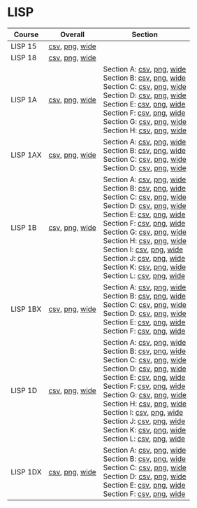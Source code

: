 # LISP

| Course | Overall | Section |
| ------ | ------- | ------- |
| LISP 15 | [csv](https://github.com/UCSD-Historical-Enrollment-Data/2025Fall/blob/main/overall/LISP%2015.csv), [png](https://raw.githubusercontent.com/UCSD-Historical-Enrollment-Data/2025Fall/main/plot_overall/LISP%2015.png), [wide](https://raw.githubusercontent.com/UCSD-Historical-Enrollment-Data/2025Fall/main/plot_overall_wide/LISP%2015.png) |  |
| LISP 18 | [csv](https://github.com/UCSD-Historical-Enrollment-Data/2025Fall/blob/main/overall/LISP%2018.csv), [png](https://raw.githubusercontent.com/UCSD-Historical-Enrollment-Data/2025Fall/main/plot_overall/LISP%2018.png), [wide](https://raw.githubusercontent.com/UCSD-Historical-Enrollment-Data/2025Fall/main/plot_overall_wide/LISP%2018.png) |  |
| LISP 1A | [csv](https://github.com/UCSD-Historical-Enrollment-Data/2025Fall/blob/main/overall/LISP%201A.csv), [png](https://raw.githubusercontent.com/UCSD-Historical-Enrollment-Data/2025Fall/main/plot_overall/LISP%201A.png), [wide](https://raw.githubusercontent.com/UCSD-Historical-Enrollment-Data/2025Fall/main/plot_overall_wide/LISP%201A.png) | Section A: [csv](https://github.com/UCSD-Historical-Enrollment-Data/2025Fall/blob/main/section/LISP%201A_A.csv), [png](https://raw.githubusercontent.com/UCSD-Historical-Enrollment-Data/2025Fall/main/plot_section/LISP%201A_A.png), [wide](https://raw.githubusercontent.com/UCSD-Historical-Enrollment-Data/2025Fall/main/plot_section_wide/LISP%201A_A.png)<br>Section B: [csv](https://github.com/UCSD-Historical-Enrollment-Data/2025Fall/blob/main/section/LISP%201A_B.csv), [png](https://raw.githubusercontent.com/UCSD-Historical-Enrollment-Data/2025Fall/main/plot_section/LISP%201A_B.png), [wide](https://raw.githubusercontent.com/UCSD-Historical-Enrollment-Data/2025Fall/main/plot_section_wide/LISP%201A_B.png)<br>Section C: [csv](https://github.com/UCSD-Historical-Enrollment-Data/2025Fall/blob/main/section/LISP%201A_C.csv), [png](https://raw.githubusercontent.com/UCSD-Historical-Enrollment-Data/2025Fall/main/plot_section/LISP%201A_C.png), [wide](https://raw.githubusercontent.com/UCSD-Historical-Enrollment-Data/2025Fall/main/plot_section_wide/LISP%201A_C.png)<br>Section D: [csv](https://github.com/UCSD-Historical-Enrollment-Data/2025Fall/blob/main/section/LISP%201A_D.csv), [png](https://raw.githubusercontent.com/UCSD-Historical-Enrollment-Data/2025Fall/main/plot_section/LISP%201A_D.png), [wide](https://raw.githubusercontent.com/UCSD-Historical-Enrollment-Data/2025Fall/main/plot_section_wide/LISP%201A_D.png)<br>Section E: [csv](https://github.com/UCSD-Historical-Enrollment-Data/2025Fall/blob/main/section/LISP%201A_E.csv), [png](https://raw.githubusercontent.com/UCSD-Historical-Enrollment-Data/2025Fall/main/plot_section/LISP%201A_E.png), [wide](https://raw.githubusercontent.com/UCSD-Historical-Enrollment-Data/2025Fall/main/plot_section_wide/LISP%201A_E.png)<br>Section F: [csv](https://github.com/UCSD-Historical-Enrollment-Data/2025Fall/blob/main/section/LISP%201A_F.csv), [png](https://raw.githubusercontent.com/UCSD-Historical-Enrollment-Data/2025Fall/main/plot_section/LISP%201A_F.png), [wide](https://raw.githubusercontent.com/UCSD-Historical-Enrollment-Data/2025Fall/main/plot_section_wide/LISP%201A_F.png)<br>Section G: [csv](https://github.com/UCSD-Historical-Enrollment-Data/2025Fall/blob/main/section/LISP%201A_G.csv), [png](https://raw.githubusercontent.com/UCSD-Historical-Enrollment-Data/2025Fall/main/plot_section/LISP%201A_G.png), [wide](https://raw.githubusercontent.com/UCSD-Historical-Enrollment-Data/2025Fall/main/plot_section_wide/LISP%201A_G.png)<br>Section H: [csv](https://github.com/UCSD-Historical-Enrollment-Data/2025Fall/blob/main/section/LISP%201A_H.csv), [png](https://raw.githubusercontent.com/UCSD-Historical-Enrollment-Data/2025Fall/main/plot_section/LISP%201A_H.png), [wide](https://raw.githubusercontent.com/UCSD-Historical-Enrollment-Data/2025Fall/main/plot_section_wide/LISP%201A_H.png) |
| LISP 1AX | [csv](https://github.com/UCSD-Historical-Enrollment-Data/2025Fall/blob/main/overall/LISP%201AX.csv), [png](https://raw.githubusercontent.com/UCSD-Historical-Enrollment-Data/2025Fall/main/plot_overall/LISP%201AX.png), [wide](https://raw.githubusercontent.com/UCSD-Historical-Enrollment-Data/2025Fall/main/plot_overall_wide/LISP%201AX.png) | Section A: [csv](https://github.com/UCSD-Historical-Enrollment-Data/2025Fall/blob/main/section/LISP%201AX_A.csv), [png](https://raw.githubusercontent.com/UCSD-Historical-Enrollment-Data/2025Fall/main/plot_section/LISP%201AX_A.png), [wide](https://raw.githubusercontent.com/UCSD-Historical-Enrollment-Data/2025Fall/main/plot_section_wide/LISP%201AX_A.png)<br>Section B: [csv](https://github.com/UCSD-Historical-Enrollment-Data/2025Fall/blob/main/section/LISP%201AX_B.csv), [png](https://raw.githubusercontent.com/UCSD-Historical-Enrollment-Data/2025Fall/main/plot_section/LISP%201AX_B.png), [wide](https://raw.githubusercontent.com/UCSD-Historical-Enrollment-Data/2025Fall/main/plot_section_wide/LISP%201AX_B.png)<br>Section C: [csv](https://github.com/UCSD-Historical-Enrollment-Data/2025Fall/blob/main/section/LISP%201AX_C.csv), [png](https://raw.githubusercontent.com/UCSD-Historical-Enrollment-Data/2025Fall/main/plot_section/LISP%201AX_C.png), [wide](https://raw.githubusercontent.com/UCSD-Historical-Enrollment-Data/2025Fall/main/plot_section_wide/LISP%201AX_C.png)<br>Section D: [csv](https://github.com/UCSD-Historical-Enrollment-Data/2025Fall/blob/main/section/LISP%201AX_D.csv), [png](https://raw.githubusercontent.com/UCSD-Historical-Enrollment-Data/2025Fall/main/plot_section/LISP%201AX_D.png), [wide](https://raw.githubusercontent.com/UCSD-Historical-Enrollment-Data/2025Fall/main/plot_section_wide/LISP%201AX_D.png) |
| LISP 1B | [csv](https://github.com/UCSD-Historical-Enrollment-Data/2025Fall/blob/main/overall/LISP%201B.csv), [png](https://raw.githubusercontent.com/UCSD-Historical-Enrollment-Data/2025Fall/main/plot_overall/LISP%201B.png), [wide](https://raw.githubusercontent.com/UCSD-Historical-Enrollment-Data/2025Fall/main/plot_overall_wide/LISP%201B.png) | Section A: [csv](https://github.com/UCSD-Historical-Enrollment-Data/2025Fall/blob/main/section/LISP%201B_A.csv), [png](https://raw.githubusercontent.com/UCSD-Historical-Enrollment-Data/2025Fall/main/plot_section/LISP%201B_A.png), [wide](https://raw.githubusercontent.com/UCSD-Historical-Enrollment-Data/2025Fall/main/plot_section_wide/LISP%201B_A.png)<br>Section B: [csv](https://github.com/UCSD-Historical-Enrollment-Data/2025Fall/blob/main/section/LISP%201B_B.csv), [png](https://raw.githubusercontent.com/UCSD-Historical-Enrollment-Data/2025Fall/main/plot_section/LISP%201B_B.png), [wide](https://raw.githubusercontent.com/UCSD-Historical-Enrollment-Data/2025Fall/main/plot_section_wide/LISP%201B_B.png)<br>Section C: [csv](https://github.com/UCSD-Historical-Enrollment-Data/2025Fall/blob/main/section/LISP%201B_C.csv), [png](https://raw.githubusercontent.com/UCSD-Historical-Enrollment-Data/2025Fall/main/plot_section/LISP%201B_C.png), [wide](https://raw.githubusercontent.com/UCSD-Historical-Enrollment-Data/2025Fall/main/plot_section_wide/LISP%201B_C.png)<br>Section D: [csv](https://github.com/UCSD-Historical-Enrollment-Data/2025Fall/blob/main/section/LISP%201B_D.csv), [png](https://raw.githubusercontent.com/UCSD-Historical-Enrollment-Data/2025Fall/main/plot_section/LISP%201B_D.png), [wide](https://raw.githubusercontent.com/UCSD-Historical-Enrollment-Data/2025Fall/main/plot_section_wide/LISP%201B_D.png)<br>Section E: [csv](https://github.com/UCSD-Historical-Enrollment-Data/2025Fall/blob/main/section/LISP%201B_E.csv), [png](https://raw.githubusercontent.com/UCSD-Historical-Enrollment-Data/2025Fall/main/plot_section/LISP%201B_E.png), [wide](https://raw.githubusercontent.com/UCSD-Historical-Enrollment-Data/2025Fall/main/plot_section_wide/LISP%201B_E.png)<br>Section F: [csv](https://github.com/UCSD-Historical-Enrollment-Data/2025Fall/blob/main/section/LISP%201B_F.csv), [png](https://raw.githubusercontent.com/UCSD-Historical-Enrollment-Data/2025Fall/main/plot_section/LISP%201B_F.png), [wide](https://raw.githubusercontent.com/UCSD-Historical-Enrollment-Data/2025Fall/main/plot_section_wide/LISP%201B_F.png)<br>Section G: [csv](https://github.com/UCSD-Historical-Enrollment-Data/2025Fall/blob/main/section/LISP%201B_G.csv), [png](https://raw.githubusercontent.com/UCSD-Historical-Enrollment-Data/2025Fall/main/plot_section/LISP%201B_G.png), [wide](https://raw.githubusercontent.com/UCSD-Historical-Enrollment-Data/2025Fall/main/plot_section_wide/LISP%201B_G.png)<br>Section H: [csv](https://github.com/UCSD-Historical-Enrollment-Data/2025Fall/blob/main/section/LISP%201B_H.csv), [png](https://raw.githubusercontent.com/UCSD-Historical-Enrollment-Data/2025Fall/main/plot_section/LISP%201B_H.png), [wide](https://raw.githubusercontent.com/UCSD-Historical-Enrollment-Data/2025Fall/main/plot_section_wide/LISP%201B_H.png)<br>Section I: [csv](https://github.com/UCSD-Historical-Enrollment-Data/2025Fall/blob/main/section/LISP%201B_I.csv), [png](https://raw.githubusercontent.com/UCSD-Historical-Enrollment-Data/2025Fall/main/plot_section/LISP%201B_I.png), [wide](https://raw.githubusercontent.com/UCSD-Historical-Enrollment-Data/2025Fall/main/plot_section_wide/LISP%201B_I.png)<br>Section J: [csv](https://github.com/UCSD-Historical-Enrollment-Data/2025Fall/blob/main/section/LISP%201B_J.csv), [png](https://raw.githubusercontent.com/UCSD-Historical-Enrollment-Data/2025Fall/main/plot_section/LISP%201B_J.png), [wide](https://raw.githubusercontent.com/UCSD-Historical-Enrollment-Data/2025Fall/main/plot_section_wide/LISP%201B_J.png)<br>Section K: [csv](https://github.com/UCSD-Historical-Enrollment-Data/2025Fall/blob/main/section/LISP%201B_K.csv), [png](https://raw.githubusercontent.com/UCSD-Historical-Enrollment-Data/2025Fall/main/plot_section/LISP%201B_K.png), [wide](https://raw.githubusercontent.com/UCSD-Historical-Enrollment-Data/2025Fall/main/plot_section_wide/LISP%201B_K.png)<br>Section L: [csv](https://github.com/UCSD-Historical-Enrollment-Data/2025Fall/blob/main/section/LISP%201B_L.csv), [png](https://raw.githubusercontent.com/UCSD-Historical-Enrollment-Data/2025Fall/main/plot_section/LISP%201B_L.png), [wide](https://raw.githubusercontent.com/UCSD-Historical-Enrollment-Data/2025Fall/main/plot_section_wide/LISP%201B_L.png) |
| LISP 1BX | [csv](https://github.com/UCSD-Historical-Enrollment-Data/2025Fall/blob/main/overall/LISP%201BX.csv), [png](https://raw.githubusercontent.com/UCSD-Historical-Enrollment-Data/2025Fall/main/plot_overall/LISP%201BX.png), [wide](https://raw.githubusercontent.com/UCSD-Historical-Enrollment-Data/2025Fall/main/plot_overall_wide/LISP%201BX.png) | Section A: [csv](https://github.com/UCSD-Historical-Enrollment-Data/2025Fall/blob/main/section/LISP%201BX_A.csv), [png](https://raw.githubusercontent.com/UCSD-Historical-Enrollment-Data/2025Fall/main/plot_section/LISP%201BX_A.png), [wide](https://raw.githubusercontent.com/UCSD-Historical-Enrollment-Data/2025Fall/main/plot_section_wide/LISP%201BX_A.png)<br>Section B: [csv](https://github.com/UCSD-Historical-Enrollment-Data/2025Fall/blob/main/section/LISP%201BX_B.csv), [png](https://raw.githubusercontent.com/UCSD-Historical-Enrollment-Data/2025Fall/main/plot_section/LISP%201BX_B.png), [wide](https://raw.githubusercontent.com/UCSD-Historical-Enrollment-Data/2025Fall/main/plot_section_wide/LISP%201BX_B.png)<br>Section C: [csv](https://github.com/UCSD-Historical-Enrollment-Data/2025Fall/blob/main/section/LISP%201BX_C.csv), [png](https://raw.githubusercontent.com/UCSD-Historical-Enrollment-Data/2025Fall/main/plot_section/LISP%201BX_C.png), [wide](https://raw.githubusercontent.com/UCSD-Historical-Enrollment-Data/2025Fall/main/plot_section_wide/LISP%201BX_C.png)<br>Section D: [csv](https://github.com/UCSD-Historical-Enrollment-Data/2025Fall/blob/main/section/LISP%201BX_D.csv), [png](https://raw.githubusercontent.com/UCSD-Historical-Enrollment-Data/2025Fall/main/plot_section/LISP%201BX_D.png), [wide](https://raw.githubusercontent.com/UCSD-Historical-Enrollment-Data/2025Fall/main/plot_section_wide/LISP%201BX_D.png)<br>Section E: [csv](https://github.com/UCSD-Historical-Enrollment-Data/2025Fall/blob/main/section/LISP%201BX_E.csv), [png](https://raw.githubusercontent.com/UCSD-Historical-Enrollment-Data/2025Fall/main/plot_section/LISP%201BX_E.png), [wide](https://raw.githubusercontent.com/UCSD-Historical-Enrollment-Data/2025Fall/main/plot_section_wide/LISP%201BX_E.png)<br>Section F: [csv](https://github.com/UCSD-Historical-Enrollment-Data/2025Fall/blob/main/section/LISP%201BX_F.csv), [png](https://raw.githubusercontent.com/UCSD-Historical-Enrollment-Data/2025Fall/main/plot_section/LISP%201BX_F.png), [wide](https://raw.githubusercontent.com/UCSD-Historical-Enrollment-Data/2025Fall/main/plot_section_wide/LISP%201BX_F.png) |
| LISP 1D | [csv](https://github.com/UCSD-Historical-Enrollment-Data/2025Fall/blob/main/overall/LISP%201D.csv), [png](https://raw.githubusercontent.com/UCSD-Historical-Enrollment-Data/2025Fall/main/plot_overall/LISP%201D.png), [wide](https://raw.githubusercontent.com/UCSD-Historical-Enrollment-Data/2025Fall/main/plot_overall_wide/LISP%201D.png) | Section A: [csv](https://github.com/UCSD-Historical-Enrollment-Data/2025Fall/blob/main/section/LISP%201D_A.csv), [png](https://raw.githubusercontent.com/UCSD-Historical-Enrollment-Data/2025Fall/main/plot_section/LISP%201D_A.png), [wide](https://raw.githubusercontent.com/UCSD-Historical-Enrollment-Data/2025Fall/main/plot_section_wide/LISP%201D_A.png)<br>Section B: [csv](https://github.com/UCSD-Historical-Enrollment-Data/2025Fall/blob/main/section/LISP%201D_B.csv), [png](https://raw.githubusercontent.com/UCSD-Historical-Enrollment-Data/2025Fall/main/plot_section/LISP%201D_B.png), [wide](https://raw.githubusercontent.com/UCSD-Historical-Enrollment-Data/2025Fall/main/plot_section_wide/LISP%201D_B.png)<br>Section C: [csv](https://github.com/UCSD-Historical-Enrollment-Data/2025Fall/blob/main/section/LISP%201D_C.csv), [png](https://raw.githubusercontent.com/UCSD-Historical-Enrollment-Data/2025Fall/main/plot_section/LISP%201D_C.png), [wide](https://raw.githubusercontent.com/UCSD-Historical-Enrollment-Data/2025Fall/main/plot_section_wide/LISP%201D_C.png)<br>Section D: [csv](https://github.com/UCSD-Historical-Enrollment-Data/2025Fall/blob/main/section/LISP%201D_D.csv), [png](https://raw.githubusercontent.com/UCSD-Historical-Enrollment-Data/2025Fall/main/plot_section/LISP%201D_D.png), [wide](https://raw.githubusercontent.com/UCSD-Historical-Enrollment-Data/2025Fall/main/plot_section_wide/LISP%201D_D.png)<br>Section E: [csv](https://github.com/UCSD-Historical-Enrollment-Data/2025Fall/blob/main/section/LISP%201D_E.csv), [png](https://raw.githubusercontent.com/UCSD-Historical-Enrollment-Data/2025Fall/main/plot_section/LISP%201D_E.png), [wide](https://raw.githubusercontent.com/UCSD-Historical-Enrollment-Data/2025Fall/main/plot_section_wide/LISP%201D_E.png)<br>Section F: [csv](https://github.com/UCSD-Historical-Enrollment-Data/2025Fall/blob/main/section/LISP%201D_F.csv), [png](https://raw.githubusercontent.com/UCSD-Historical-Enrollment-Data/2025Fall/main/plot_section/LISP%201D_F.png), [wide](https://raw.githubusercontent.com/UCSD-Historical-Enrollment-Data/2025Fall/main/plot_section_wide/LISP%201D_F.png)<br>Section G: [csv](https://github.com/UCSD-Historical-Enrollment-Data/2025Fall/blob/main/section/LISP%201D_G.csv), [png](https://raw.githubusercontent.com/UCSD-Historical-Enrollment-Data/2025Fall/main/plot_section/LISP%201D_G.png), [wide](https://raw.githubusercontent.com/UCSD-Historical-Enrollment-Data/2025Fall/main/plot_section_wide/LISP%201D_G.png)<br>Section H: [csv](https://github.com/UCSD-Historical-Enrollment-Data/2025Fall/blob/main/section/LISP%201D_H.csv), [png](https://raw.githubusercontent.com/UCSD-Historical-Enrollment-Data/2025Fall/main/plot_section/LISP%201D_H.png), [wide](https://raw.githubusercontent.com/UCSD-Historical-Enrollment-Data/2025Fall/main/plot_section_wide/LISP%201D_H.png)<br>Section I: [csv](https://github.com/UCSD-Historical-Enrollment-Data/2025Fall/blob/main/section/LISP%201D_I.csv), [png](https://raw.githubusercontent.com/UCSD-Historical-Enrollment-Data/2025Fall/main/plot_section/LISP%201D_I.png), [wide](https://raw.githubusercontent.com/UCSD-Historical-Enrollment-Data/2025Fall/main/plot_section_wide/LISP%201D_I.png)<br>Section J: [csv](https://github.com/UCSD-Historical-Enrollment-Data/2025Fall/blob/main/section/LISP%201D_J.csv), [png](https://raw.githubusercontent.com/UCSD-Historical-Enrollment-Data/2025Fall/main/plot_section/LISP%201D_J.png), [wide](https://raw.githubusercontent.com/UCSD-Historical-Enrollment-Data/2025Fall/main/plot_section_wide/LISP%201D_J.png)<br>Section K: [csv](https://github.com/UCSD-Historical-Enrollment-Data/2025Fall/blob/main/section/LISP%201D_K.csv), [png](https://raw.githubusercontent.com/UCSD-Historical-Enrollment-Data/2025Fall/main/plot_section/LISP%201D_K.png), [wide](https://raw.githubusercontent.com/UCSD-Historical-Enrollment-Data/2025Fall/main/plot_section_wide/LISP%201D_K.png)<br>Section L: [csv](https://github.com/UCSD-Historical-Enrollment-Data/2025Fall/blob/main/section/LISP%201D_L.csv), [png](https://raw.githubusercontent.com/UCSD-Historical-Enrollment-Data/2025Fall/main/plot_section/LISP%201D_L.png), [wide](https://raw.githubusercontent.com/UCSD-Historical-Enrollment-Data/2025Fall/main/plot_section_wide/LISP%201D_L.png) |
| LISP 1DX | [csv](https://github.com/UCSD-Historical-Enrollment-Data/2025Fall/blob/main/overall/LISP%201DX.csv), [png](https://raw.githubusercontent.com/UCSD-Historical-Enrollment-Data/2025Fall/main/plot_overall/LISP%201DX.png), [wide](https://raw.githubusercontent.com/UCSD-Historical-Enrollment-Data/2025Fall/main/plot_overall_wide/LISP%201DX.png) | Section A: [csv](https://github.com/UCSD-Historical-Enrollment-Data/2025Fall/blob/main/section/LISP%201DX_A.csv), [png](https://raw.githubusercontent.com/UCSD-Historical-Enrollment-Data/2025Fall/main/plot_section/LISP%201DX_A.png), [wide](https://raw.githubusercontent.com/UCSD-Historical-Enrollment-Data/2025Fall/main/plot_section_wide/LISP%201DX_A.png)<br>Section B: [csv](https://github.com/UCSD-Historical-Enrollment-Data/2025Fall/blob/main/section/LISP%201DX_B.csv), [png](https://raw.githubusercontent.com/UCSD-Historical-Enrollment-Data/2025Fall/main/plot_section/LISP%201DX_B.png), [wide](https://raw.githubusercontent.com/UCSD-Historical-Enrollment-Data/2025Fall/main/plot_section_wide/LISP%201DX_B.png)<br>Section C: [csv](https://github.com/UCSD-Historical-Enrollment-Data/2025Fall/blob/main/section/LISP%201DX_C.csv), [png](https://raw.githubusercontent.com/UCSD-Historical-Enrollment-Data/2025Fall/main/plot_section/LISP%201DX_C.png), [wide](https://raw.githubusercontent.com/UCSD-Historical-Enrollment-Data/2025Fall/main/plot_section_wide/LISP%201DX_C.png)<br>Section D: [csv](https://github.com/UCSD-Historical-Enrollment-Data/2025Fall/blob/main/section/LISP%201DX_D.csv), [png](https://raw.githubusercontent.com/UCSD-Historical-Enrollment-Data/2025Fall/main/plot_section/LISP%201DX_D.png), [wide](https://raw.githubusercontent.com/UCSD-Historical-Enrollment-Data/2025Fall/main/plot_section_wide/LISP%201DX_D.png)<br>Section E: [csv](https://github.com/UCSD-Historical-Enrollment-Data/2025Fall/blob/main/section/LISP%201DX_E.csv), [png](https://raw.githubusercontent.com/UCSD-Historical-Enrollment-Data/2025Fall/main/plot_section/LISP%201DX_E.png), [wide](https://raw.githubusercontent.com/UCSD-Historical-Enrollment-Data/2025Fall/main/plot_section_wide/LISP%201DX_E.png)<br>Section F: [csv](https://github.com/UCSD-Historical-Enrollment-Data/2025Fall/blob/main/section/LISP%201DX_F.csv), [png](https://raw.githubusercontent.com/UCSD-Historical-Enrollment-Data/2025Fall/main/plot_section/LISP%201DX_F.png), [wide](https://raw.githubusercontent.com/UCSD-Historical-Enrollment-Data/2025Fall/main/plot_section_wide/LISP%201DX_F.png) |
